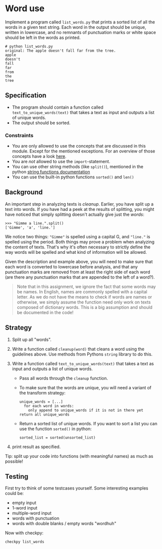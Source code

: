 # Word use

Implement a program called `list_words.py` that prints a sorted list of all the words in a given text string. Each word in the output should be unique, written in lowercase, and no remnants of punctuation marks or white space should be left in the words as printed.

    # python list_words.py
    original: The apple doesn't fall far from the tree.
    apple
    doesn't
    fall
    far
    from
    the
    tree

## Specification

* The program should contain a function called `text_to_unique_words(text)` that takes a text as input and outputs a list of unique words.
* The output should be sorted.


### Constraints

* You are only allowed to use the concepts that are discussed in this module. Except for the mentioned exceptions.
For an overview of those concepts have a look [here](/python/en/overview).
* You are *not* allowed to use the `import`-statement.
* You can use other string methods (like `split()`), mentioned in the python [string functions documentation](https://docs.python.org/3.7/library/stdtypes.html#string-methods)
* You can use the built-in python functions `sorted()` and `len()`

## Background

An important step in analyzing texts is *cleanup*. Earlier, you have split up a text into words. If you have had a peek at the results of splitting, you might have noticed that simply splitting doesn't actually give just the *words*:

    >>> "Gimme a line.".split()
    ['Gimme', 'a', 'line.']

We notice two things: `"Gimme"` is spelled using a capital G, and `"line."` is spelled using the period. Both things may prove a problem when analyzing the content of texts. That's why it's often necessary to strictly define the way words will be spelled and what kind of information will be allowed.

Given the description and example above, you will need to make sure that each word is converted to lowercase before analysis, and that any punctuation marks are removed from at least the right side of each word (are there any punctuation marks that are appended to the left of a word?).

> Note that in this assignment, we ignore the fact that some words may be names. In English, names are commonly spelled with a capital letter. As we do not have the means to check if words are names or otherwise, we simply assume the function need only work on texts composed of dictionary words. This is a big assumption and should be documented in the code!


## Strategy

1. Split up all "words".

2. Write a function called `cleanup(word)` that cleans a word using the guidelines above. Use methods from Pythons `string` library to do this.

3. Write a function called `text_to_unique_words(text)` that takes a text as input and outputs a list of unique words.

    * Pass all words through the `cleanup` function.
    * To make sure that the words are unique, you will need a variant of the transform strategy:

          unique_words = [...]
            for each word in words:
              only append to unique_words if it is not in there yet
          return all unique_words

    * Return a sorted list of unique words. If you want to sort a list you can use the function `sorted()` in python:

          sorted_list = sorted(unsorted_list)

4. print result as specified.

Tip: split up your code into functions (with meaningful names) as much as possible!


## Testing

First try to think of some testcases yourself. Some interesting examples could be:

- empty input
- 1-word input
- multiple-word input
- words with punctuation
- words with double blanks / empty words  "word<space><space>huh"

Now with checkpy:

    checkpy list_words
